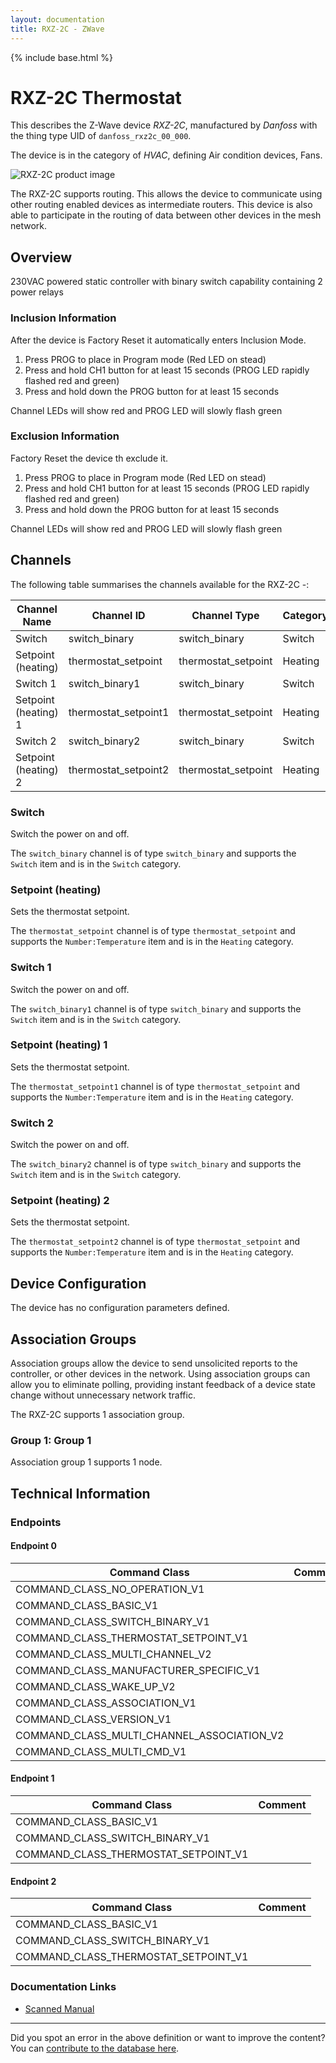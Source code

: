 ```yaml
---
layout: documentation
title: RXZ-2C - ZWave
---
```


{% include base.html %}

# RXZ-2C Thermostat
This describes the Z-Wave device *RXZ-2C*, manufactured by *Danfoss* with the thing type UID of ```danfoss_rxz2c_00_000```.

The device is in the category of *HVAC*, defining Air condition devices, Fans.

![RXZ-2C product image](https://www.cd-jackson.com/zwave_device_uploads/1189/1189_default.png)


The RXZ-2C supports routing. This allows the device to communicate using other routing enabled devices as intermediate routers.  This device is also able to participate in the routing of data between other devices in the mesh network.

## Overview

230VAC powered static controller with binary switch capability containing 2 power relays

### Inclusion Information

After the device is Factory Reset it automatically enters Inclusion Mode.

  1. Press PROG to place in Program mode (Red LED on stead)
  2. Press and hold CH1 button for at least 15 seconds (PROG LED rapidly flashed red and green)
  3. Press and hold down the PROG button for at least 15 seconds

Channel LEDs will show red and PROG LED will slowly flash green

### Exclusion Information

Factory Reset the device th exclude it.

  1. Press PROG to place in Program mode (Red LED on stead)
  2. Press and hold CH1 button for at least 15 seconds (PROG LED rapidly flashed red and green)
  3. Press and hold down the PROG button for at least 15 seconds

Channel LEDs will show red and PROG LED will slowly flash green

## Channels

The following table summarises the channels available for the RXZ-2C -:

| Channel Name | Channel ID | Channel Type | Category | Item Type |
|--------------|------------|--------------|----------|-----------|
| Switch | switch_binary | switch_binary | Switch | Switch | 
| Setpoint (heating) | thermostat_setpoint | thermostat_setpoint | Heating | Number:Temperature | 
| Switch 1 | switch_binary1 | switch_binary | Switch | Switch | 
| Setpoint (heating) 1 | thermostat_setpoint1 | thermostat_setpoint | Heating | Number:Temperature | 
| Switch 2 | switch_binary2 | switch_binary | Switch | Switch | 
| Setpoint (heating) 2 | thermostat_setpoint2 | thermostat_setpoint | Heating | Number:Temperature | 

### Switch
Switch the power on and off.

The ```switch_binary``` channel is of type ```switch_binary``` and supports the ```Switch``` item and is in the ```Switch``` category.

### Setpoint (heating)
Sets the thermostat setpoint.

The ```thermostat_setpoint``` channel is of type ```thermostat_setpoint``` and supports the ```Number:Temperature``` item and is in the ```Heating``` category.

### Switch 1
Switch the power on and off.

The ```switch_binary1``` channel is of type ```switch_binary``` and supports the ```Switch``` item and is in the ```Switch``` category.

### Setpoint (heating) 1
Sets the thermostat setpoint.

The ```thermostat_setpoint1``` channel is of type ```thermostat_setpoint``` and supports the ```Number:Temperature``` item and is in the ```Heating``` category.

### Switch 2
Switch the power on and off.

The ```switch_binary2``` channel is of type ```switch_binary``` and supports the ```Switch``` item and is in the ```Switch``` category.

### Setpoint (heating) 2
Sets the thermostat setpoint.

The ```thermostat_setpoint2``` channel is of type ```thermostat_setpoint``` and supports the ```Number:Temperature``` item and is in the ```Heating``` category.



## Device Configuration

The device has no configuration parameters defined.

## Association Groups

Association groups allow the device to send unsolicited reports to the controller, or other devices in the network. Using association groups can allow you to eliminate polling, providing instant feedback of a device state change without unnecessary network traffic.

The RXZ-2C supports 1 association group.

### Group 1: Group 1


Association group 1 supports 1 node.

## Technical Information

### Endpoints

#### Endpoint 0

| Command Class | Comment |
|---------------|---------|
| COMMAND_CLASS_NO_OPERATION_V1| |
| COMMAND_CLASS_BASIC_V1| |
| COMMAND_CLASS_SWITCH_BINARY_V1| |
| COMMAND_CLASS_THERMOSTAT_SETPOINT_V1| |
| COMMAND_CLASS_MULTI_CHANNEL_V2| |
| COMMAND_CLASS_MANUFACTURER_SPECIFIC_V1| |
| COMMAND_CLASS_WAKE_UP_V2| |
| COMMAND_CLASS_ASSOCIATION_V1| |
| COMMAND_CLASS_VERSION_V1| |
| COMMAND_CLASS_MULTI_CHANNEL_ASSOCIATION_V2| |
| COMMAND_CLASS_MULTI_CMD_V1| |
#### Endpoint 1

| Command Class | Comment |
|---------------|---------|
| COMMAND_CLASS_BASIC_V1| |
| COMMAND_CLASS_SWITCH_BINARY_V1| |
| COMMAND_CLASS_THERMOSTAT_SETPOINT_V1| |
#### Endpoint 2

| Command Class | Comment |
|---------------|---------|
| COMMAND_CLASS_BASIC_V1| |
| COMMAND_CLASS_SWITCH_BINARY_V1| |
| COMMAND_CLASS_THERMOSTAT_SETPOINT_V1| |

### Documentation Links

* [Scanned Manual](https://www.cd-jackson.com/zwave_device_uploads/1189/RXZ-2C-Manual.pdf)

---

Did you spot an error in the above definition or want to improve the content?
You can [contribute to the database here](http://www.cd-jackson.com/index.php/zwave/zwave-device-database/zwave-device-list/devicesummary/1189).
